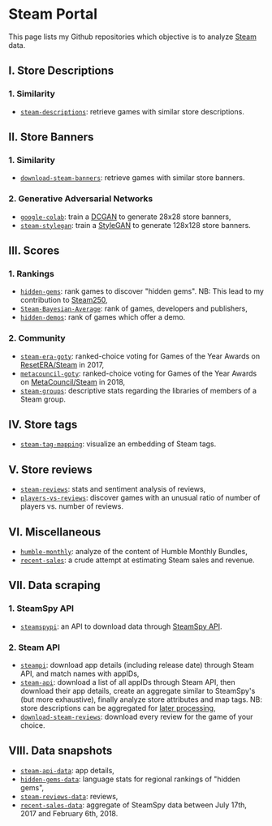 # Steam Portal

This page lists my Github repositories which objective is to analyze [Steam](https://store.steampowered.com) data.

## I. Store Descriptions

### 1. Similarity

-   [`steam-descriptions`](https://github.com/woctezuma/steam-descriptions): retrieve games with similar store descriptions.

## II. Store Banners

### 1. Similarity

-   [`download-steam-banners`](https://github.com/woctezuma/download-steam-banners): retrieve games with similar store banners.

### 2. Generative Adversarial Networks

-   [`google-colab`](https://github.com/woctezuma/google-colab): train a [DCGAN](https://arxiv.org/abs/1511.06434) to generate 28x28 store banners,
-   [`steam-stylegan`](https://github.com/woctezuma/steam-stylegan): train a [StyleGAN](https://arxiv.org/abs/1812.04948) to generate 128x128 store banners.

## III. Scores

### 1. Rankings

-   [`hidden-gems`](https://github.com/woctezuma/hidden-gems): rank games to discover "hidden gems". NB: This lead to my contribution to [Steam250](https://steam250.com/contributors),
-   [`Steam-Bayesian-Average`](https://github.com/woctezuma/Steam-Bayesian-Average): rank of games, developers and publishers,
-   [`hidden-demos`](https://github.com/woctezuma/hidden-demos): rank of games which offer a demo.

### 2. Community

-   [`steam-era-goty`](https://github.com/woctezuma/steam-era-goty): ranked-choice voting for Games of the Year Awards on [ResetERA/Steam](https://resetera.com) in 2017,
-   [`metacouncil-goty`](https://github.com/woctezuma/metacouncil-goty): ranked-choice voting for Games of the Year Awards on [MetaCouncil/Steam](https://metacouncil.com) in 2018,
-   [`steam-groups`](https://github.com/woctezuma/steam-groups): descriptive stats regarding the libraries of members of a Steam group.

## IV. Store tags

-   [`steam-tag-mapping`](https://github.com/woctezuma/steam-tag-mapping): visualize an embedding of Steam tags.

## V. Store reviews

-   [`steam-reviews`](https://github.com/woctezuma/steam-reviews): stats and sentiment analysis of reviews,
-   [`players-vs-reviews`](https://github.com/woctezuma/players-vs-reviews): discover games with an unusual ratio of number of players vs. number of reviews.

## VI. Miscellaneous

-   [`humble-monthly`](https://github.com/woctezuma/humble-monthly): analyze of the content of Humble Monthly Bundles,
-   [`recent-sales`](https://github.com/woctezuma/recent-sales): a crude attempt at estimating Steam sales and revenue.

## VII. Data scraping

### 1. SteamSpy API

-   [`steamspypi`](https://github.com/woctezuma/steamspypi): an API to download data through [SteamSpy API](https://steamspy.com/api.php).

### 2. Steam API

-   [`steampi`](https://github.com/woctezuma/steampi): download app details (including release date) through Steam API, and match names with appIDs,
-   [`steam-api`](https://github.com/woctezuma/steam-api): download a list of all appIDs through Steam API, then download their app details, create an aggregate similar to SteamSpy's (but more exhaustive), finally analyze store attributes and map tags.
NB: store descriptions can be aggregated for [later processing](https://github.com/woctezuma/steam-portal#i-store-descriptions),
-   [`download-steam-reviews`](https://github.com/woctezuma/download-steam-reviews): download every review for the game of your choice.

## VIII. Data snapshots

-   [`steam-api-data`](https://github.com/woctezuma/steam-api-data): app details,
-   [`hidden-gems-data`](https://github.com/woctezuma/hidden-gems-data): language stats for regional rankings of "hidden gems",
-   [`steam-reviews-data`](https://github.com/woctezuma/steam-reviews-data): reviews,
-   [`recent-sales-data`](https://github.com/woctezuma/recent-sales-data): aggregate of SteamSpy data between July 17th, 2017 and February 6th, 2018.
